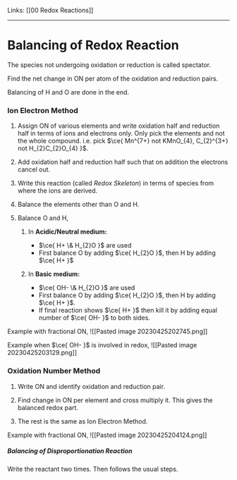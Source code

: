 Links: [[00 Redox Reactions]]
___
# Balancing of Redox Reaction
The species not undergoing oxidation or reduction is called spectator. 

Find the net change in ON per atom of the oxidation and reduction pairs. 

Balancing of H and O are done in the end.

### Ion Electron Method
1. Assign ON of various elements and write oxidation half and reduction half in terms of ions and electrons only. Only pick the elements and not the whole compound.
   i.e. pick $\ce{ Mn^{7+} not KMnO_{4}, C_{2}^{3+} not H_{2}C_{2}O_{4} }$.

1. Add oxidation half and reduction half such that on addition the electrons cancel out. 

1. Write this reaction (called *Redox Skeleton*) in terms of species from where the ions are derived. 

1. Balance the elements other than O and H. 

1. Balance O and H,
	1. In **Acidic/Neutral medium:**
	   - $\ce{ H+ \& H_{2}O }$ are used
	   - First balance O by adding $\ce{ H_{2}O }$, then H by adding $\ce{ H+ }$
	
	2. In **Basic medium:**
	   - $\ce{ OH- \& H_{2}O }$ are used
	   - First balance O by adding $\ce{ H_{2}O }$, then H by adding $\ce{ H+ }$.
	   - If final reaction shows $\ce{ H+ }$ then kill it by adding equal number of $\ce{ OH- }$ to both sides. 

Example with fractional ON,
![[Pasted image 20230425202745.png]]

Example when $\ce{ OH- }$ is involved in redox,
![[Pasted image 20230425203129.png]]

### Oxidation Number Method
1. Write ON and identify oxidation and reduction pair. 

2. Find change in ON per element and cross multiply it. This gives the balanced redox part. 

3. The rest is the same as Ion Electron Method.

Example with fractional ON,
![[Pasted image 20230425204124.png]]

##### Balancing of Disproportionation Reaction
Write the reactant two times. Then follows the usual steps. 